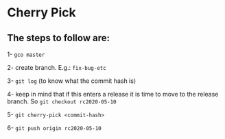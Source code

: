 # Cherry Pick

## The steps to follow are:

1- `gco master`

2- create branch. E.g.: `fix-bug-etc`

3- `git log` (to know what the commit hash is)

4- keep in mind that if this enters a release it is time to move to the release branch. So `git checkout rc2020-05-10`

5- `git cherry-pick <commit-hash>`

6- `git push origin rc2020-05-10`
